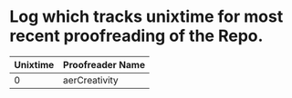 # Log which tracks unixtime for most recent proofreading of the Repo.

Unixtime | Proofreader Name
-------- | ----------------
0        | aerCreativity